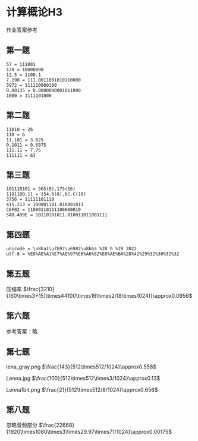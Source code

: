 # 计算概论H3
作业答案参考
## 第一题
    57 = 111001
    128 = 10000000
    12.5 = 1100.1
    7.198 = 111.0011001010110000
    3972 = 111110000100
    0.00135 = 0.0000000001011000
    1000 = 1111101000
## 第二题
    11010 = 26
    110 = 6
    11.101 = 3.625
    0.1011 = 0.6875
    111.11 = 7.75
    111111 = 63
## 第三题
    101110101 = 565(8),175(16)
    1101100.11 = 154.6(8),6C.C(16)
    3756 = 11111101110
    415.213 = 100001101.010001011
    C6F02 = 11000110111100000010
    5AB.4D9E = 10110101011.010011011001111
## 第四题
    unicode = \u8ba1\u7b97\u6982\u8bba %28 b %29 2022
    utf-8 = %E8%AE%A1%E7%AE%97%E6%A6%82%E8%AE%BA%28%42%29%32%30%32%32

## 第五题

压缩率 $\frac{3210}{(60\times3+15)\times44100\times16\times2/(8\times1024)}\approx0.0956$

## 第六题

参考答案：略

## 第七题

lena_gray.png $\frac{143}{512\times512/1024}\approx0.558$

Lenna.jpg $\frac{100}{512\times512\times3/1024}\approx0.13$

Lenna1bit.png $\frac{21}{512\times512/8/1024}\approx0.656$

## 第八题

忽略音频部分 $\frac{22668}{1920\times1080\times3\times29.97\times71/1024}\approx0.00175$
